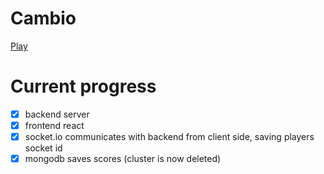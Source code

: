 # Cambio
[Play](https://cambio-app.herokuapp.com/)

# Current progress
- [x] backend server
- [x] frontend react
- [x] socket.io communicates with backend from client side, saving players socket id
- [x] mongodb saves scores (cluster is now deleted)
